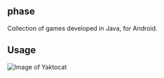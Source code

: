 ## phase
Collection of games developed in Java, for Android.

## Usage

![Image of Yaktocat](phase/images/)


